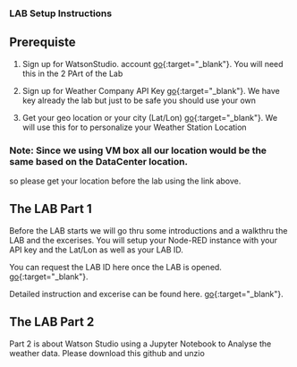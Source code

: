 
### LAB Setup Instructions

## Prerequiste 
1. Sign up for WatsonStudio. account 
[go](https://dataplatform.cloud.ibm.com/registration/stepone){:target="_blank"}.
You will need this in the 2 PArt of the Lab 

2. Sign up for Weather Company API Key
[go](https://callforcode.weather.com/register/){:target="_blank"}.
We have key already the lab but just to be safe you should use your own

3. Get your geo location or your city (Lat/Lon)
[go](https://https://developer.mapquest.com/documentation/tools/latitude-longitude-finder/){:target="_blank"}.
We will use this for to personalize your Weather Station Location 
### Note: Since we using VM box all our location would be the same based on the DataCenter location.
so please get your location before the lab using the link above.


## The LAB Part 1
Before the LAB starts we will go thru some introductions and a walkthru the LAB and the excerises.
You will setup your Node-RED instance with your API key and the Lat/Lon as well as your LAB ID.

You can request the LAB ID here once the LAB is opened.
[go](https://thinklab1239.mybluemix.net/claimid){:target="_blank"}.

Detailed instruction and excerise can be found here.
[go](https://github.com/markusvankempen/ThinkLab1239/blob/master/instructions/Lab1239-PartOne.pdf){:target="_blank"}.

## The LAB Part 2
Part 2 is about Watson Studio using a Jupyter Notebook to Analyse the weather data.
Please download this github and unzio
